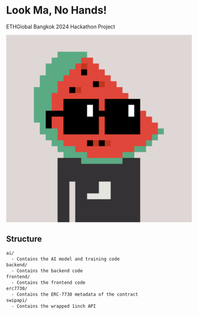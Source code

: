 # Look Ma, No Hands!

ETHGlobal Bangkok 2024 Hackathon Project

![Look Ma, No Hands!](head.png)

## Structure
```
ai/
  - Contains the AI model and training code
backend/
  - Contains the backend code
frontend/
  - Contains the frontend code
erc7730/
  - Contains the ERC-7730 metadata of the contract
swipapi/
  - Contains the wrapped 1inch API
```
